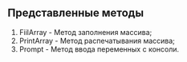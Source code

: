 ## Представленные методы
1. FiilArray - Метод заполнения массива; 
2. PrintArray - Метод распечатывания массива;
3. Prompt - Метод ввода переменных с консоли.
